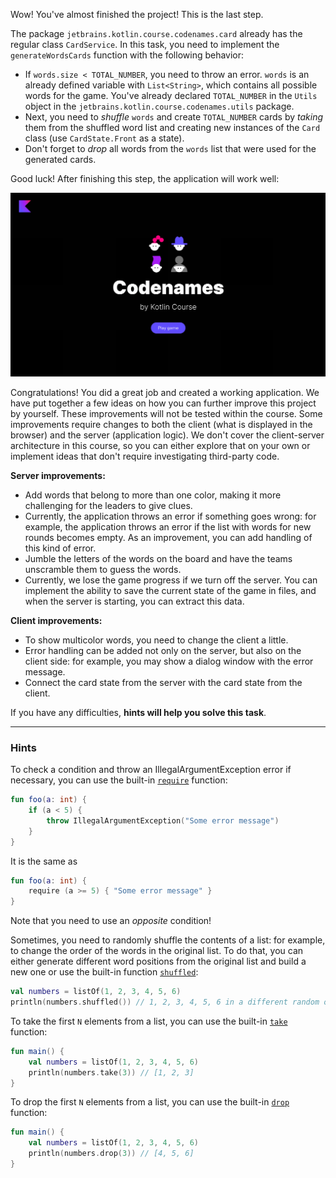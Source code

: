 Wow! You've almost finished the project! This is the last step.

The package `jetbrains.kotlin.course.codenames.card` already has the regular class `CardService`. In this task, you need to implement the `generateWordsCards` function with the following behavior:
- If `words.size < TOTAL_NUMBER`, you need to throw an error. `words` is an already defined variable with `List<String>`, which contains all possible words for the game. You've already declared `TOTAL_NUMBER` in the `Utils` object in the `jetbrains.kotlin.course.codenames.utils` package.
- Next, you need to _shuffle_ `words` and create `TOTAL_NUMBER` cards by _taking_ them from the shuffled word list and creating new instances of the `Card` class (use `CardState.Front` as a state).
- Don't forget to _drop_ all words from the `words` list that were used for the generated cards.

Good luck! After finishing this step, the application will work well:

![The current state of the game](../../utils/src/main/resources/images/states/codenames/state2.gif)

<div class="hint" title="Click me to learn about possible ways to extend the project">

Congratulations! You did a great job and created a working application.
We have put together a few ideas on how you can further improve this project by yourself.
These improvements will not be tested within the course.
Some improvements require changes to both the client (what is displayed in the browser)
and the server (application logic).
We don't cover the client-server architecture in this course,
so you can either explore that on your own or implement ideas that don't require investigating third-party code.

**Server improvements:**

- Add words that belong to more than one color, making it more challenging for the leaders to give clues.
- Currently, the application throws an error if something goes wrong:
  for example, the application throws an error if the list with words for new rounds becomes empty.
  As an improvement, you can add handling of this kind of error.
- Jumble the letters of the words on the board and have the teams unscramble them to guess the words.
- Currently, we lose the game progress if we turn off the server.
  You can implement the ability to save the current state of the game in files,
  and when the server is starting, you can extract this data.

**Client improvements:**

- To show multicolor words, you need to change the client a little.
- Error handling can be added not only on the server, but also on the client side:
  for example, you may show a dialog window with the error message.
- Connect the card state from the server with the card state from the client.
</div>

If you have any difficulties, **hints will help you solve this task**.

----

### Hints

<div class="hint" title="Click me to learn about the `require` built-in function">

To check a condition and throw an IllegalArgumentException error if necessary, you can use the built-in [`require`](https://kotlinlang.org/api/latest/jvm/stdlib/kotlin/require.html) function:

```kotlin
fun foo(a: int) {
    if (a < 5) {
        throw IllegalArgumentException("Some error message")
    }
}
```

It is the same as

```kotlin
fun foo(a: int) {
    require (a >= 5) { "Some error message" }
}
```
Note that you need to use an _opposite_ condition!
</div>

<div class="hint" title="Click me to learn about the `shuffled` built-in function">

Sometimes, you need to randomly shuffle the contents of a list: for example,
to change the order of the words in the original list.
To do that, you can either generate different word positions from the original list and build a new one
or use the built-in function [`shuffled`](https://kotlinlang.org/api/latest/jvm/stdlib/kotlin.collections/shuffled.html):

  ```kotlin
  val numbers = listOf(1, 2, 3, 4, 5, 6)
  println(numbers.shuffled()) // 1, 2, 3, 4, 5, 6 in a different random order
  ```
</div>

<div class="hint" title="Click me to learn how to take the first N elements from a list">

To take the first `N` elements from a list, you can use the built-in [`take`](https://kotlinlang.org/api/latest/jvm/stdlib/kotlin.collections/take.html) function:
```kotlin
fun main() {
    val numbers = listOf(1, 2, 3, 4, 5, 6)
    println(numbers.take(3)) // [1, 2, 3]
}
```
</div>


<div class="hint" title="Click me to learn how to drop the first N elements from a list">

To drop the first `N` elements from a list, you can use the built-in [`drop`](https://kotlinlang.org/api/latest/jvm/stdlib/kotlin.collections/drop.html) function:
```kotlin
fun main() {
    val numbers = listOf(1, 2, 3, 4, 5, 6)
    println(numbers.drop(3)) // [4, 5, 6]
}
```
</div>
